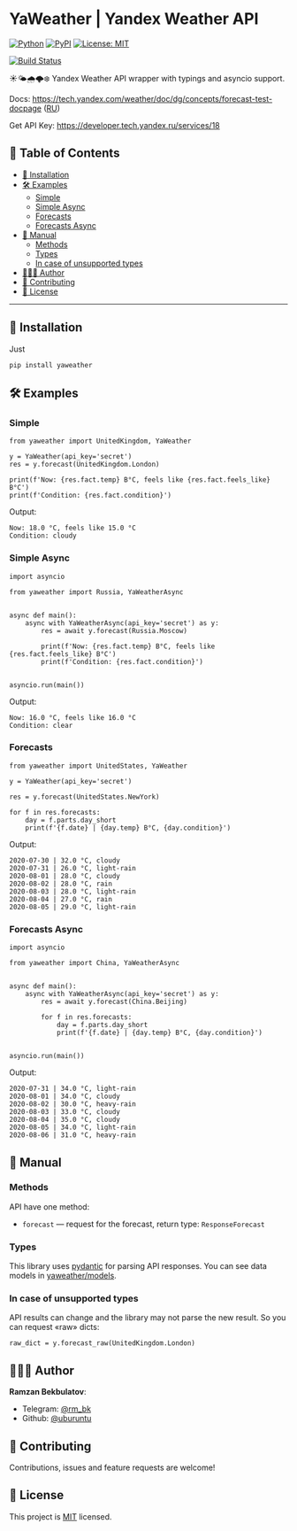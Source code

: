 # YaWeather | Yandex Weather API

[![Python](https://img.shields.io/badge/Python-3.6%20%7C%203.7%20%7C%203.8-blue.svg?longCache=true)]()
[![PyPI](https://img.shields.io/pypi/v/yaweather.svg)](https://pypi.python.org/pypi/yaweather)
[![License: MIT](https://img.shields.io/badge/License-MIT-green.svg)](https://github.com/uburuntu/yaweather/blob/master/LICENSE)

[![Build Status](https://travis-ci.org/uburuntu/yaweather.svg?branch=master)](https://travis-ci.org/uburuntu/yaweather)

☀️🌤🌧🌩❄️ Yandex Weather API wrapper with typings and asyncio support.

Docs: https://tech.yandex.com/weather/doc/dg/concepts/forecast-test-docpage ([RU](https://yandex.ru/dev/weather/doc/dg/concepts/forecast-test-docpage/))

Get API Key: https://developer.tech.yandex.ru/services/18

## 📝 Table of Contents

- [🎒 Installation](#-installation)
- [🛠 Examples](#-examples)
  - [Simple](#simple)
  - [Simple Async](#simple-async)
  - [Forecasts](#forecasts)
  - [Forecasts Async](#forecasts-async)
- [📜 Manual](#-manual)
  - [Methods](#methods)
  - [Types](#types)
  - [In case of unsupported types](#in-case-of-unsupported-types)
- [👨🏻‍💻 Author](#-author)
- [💬 Contributing](#-contributing)
- [📝 License](#-license)


---

## 🎒 Installation
Just
```
pip install yaweather
```

## 🛠 Examples

### Simple

```python3
from yaweather import UnitedKingdom, YaWeather

y = YaWeather(api_key='secret')
res = y.forecast(UnitedKingdom.London)

print(f'Now: {res.fact.temp} В°C, feels like {res.fact.feels_like} В°C')
print(f'Condition: {res.fact.condition}')

```
Output:
```text
Now: 18.0 °C, feels like 15.0 °C
Condition: cloudy
```

### Simple Async

```python3
import asyncio

from yaweather import Russia, YaWeatherAsync


async def main():
    async with YaWeatherAsync(api_key='secret') as y:
        res = await y.forecast(Russia.Moscow)

        print(f'Now: {res.fact.temp} В°C, feels like {res.fact.feels_like} В°C')
        print(f'Condition: {res.fact.condition}')


asyncio.run(main())

```
Output:
```text
Now: 16.0 °C, feels like 16.0 °C
Condition: clear
```

### Forecasts

```python3
from yaweather import UnitedStates, YaWeather

y = YaWeather(api_key='secret')

res = y.forecast(UnitedStates.NewYork)

for f in res.forecasts:
    day = f.parts.day_short
    print(f'{f.date} | {day.temp} В°C, {day.condition}')

```
Output:
```text
2020-07-30 | 32.0 °C, cloudy
2020-07-31 | 26.0 °C, light-rain
2020-08-01 | 28.0 °C, cloudy
2020-08-02 | 28.0 °C, rain
2020-08-03 | 28.0 °C, light-rain
2020-08-04 | 27.0 °C, rain
2020-08-05 | 29.0 °C, light-rain
```

### Forecasts Async

```python3
import asyncio

from yaweather import China, YaWeatherAsync


async def main():
    async with YaWeatherAsync(api_key='secret') as y:
        res = await y.forecast(China.Beijing)

        for f in res.forecasts:
            day = f.parts.day_short
            print(f'{f.date} | {day.temp} В°C, {day.condition}')


asyncio.run(main())

```
Output:
```text
2020-07-31 | 34.0 °C, light-rain
2020-08-01 | 34.0 °C, cloudy
2020-08-02 | 30.0 °C, heavy-rain
2020-08-03 | 33.0 °C, cloudy
2020-08-04 | 35.0 °C, cloudy
2020-08-05 | 34.0 °C, light-rain
2020-08-06 | 31.0 °C, heavy-rain
```

## 📜 Manual

### Methods
API have one method:
* `forecast` — request for the forecast, return type: `ResponseForecast`

### Types
This library uses [pydantic](https://github.com/samuelcolvin/pydantic/) for parsing API responses.
You can see data models in [yaweather/models](yaweather/models).

### In case of unsupported types
API results can change and the library may not parse the new result. So you can request «raw» dicts: 
```python3
raw_dict = y.forecast_raw(UnitedKingdom.London)
```

## 👨🏻‍💻 Author

**Ramzan Bekbulatov**:
- Telegram: [@rm_bk](https://t.me/rm_bk)
- Github: [@uburuntu](https://github.com/uburuntu)

## 💬 Contributing

Contributions, issues and feature requests are welcome! 

## 📝 License

This project is [MIT](https://github.com/uburuntu/yaweather/blob/master/LICENSE) licensed.
